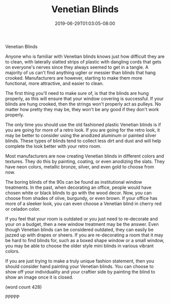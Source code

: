﻿---
title: "Venetian Blinds"
date: 2019-06-29T01:03:05-08:00
description: "Mini Blinds or Wood Shutters Tips for Web Success"
featured_image: "/images/Mini Blinds or Wood Shutters.jpg"
tags: ["Mini Blinds or Wood Shutters"]
---

Venetian Blinds

Anyone who is familiar with Venetian blinds knows just
how difficult they are to clean, with laterally slatted
strips of plastic with dangling cords that gets on
everyone's nerves since they always seemed to get in
a tangle.  A majority of us can't find anything uglier
or messier than blinds that hang crooked.  Manufacturers
are however, starting to make them more functional, more
attractive, and easier to clean.

The first thing you'll need to make sure of, is that the
blinds are hung properly, as this will ensure that your
window covering is successful.  If your blinds are hung
crooked, then the strings won't properly act as
pulleys.  No matter how pretty they may be, they won't
be any good if they don't work properly.

The only time you should use the old fashioned plastic
Venetian blinds is if you are going for more of a retro
look.  If you are going for the retro look, it may be
better to consider using the anodized aluminum or 
painted silver blinds.  These types of blinds tend to
collect less dirt and dust and will help complete the
look better with your retro room.

Most manufacturers are now creating Venetian blinds in
different colors and textures.  They do this by
painting, coating, or even anodizing the slats.  They
have neon colors, metallic bronze, silver, and even
gold to choose from now.  

The boring blinds of the 90s can be found as institutional
window treatments.  In the past, when decorating an
office, people would have chosen white or black 
blinds to go with the wood decor.  Now, you can 
choose from shades of olive, burgundy, or even brown.
If your office has more of a sleeker look, you can 
even choose a Venetian blind in cherry red or celadon
color.

If you feel that your room is outdated or you just
need to re-decorate and your on a budget, then a new
window treatment may be the answer.  Even though
Venetian blinds can be considered outdated, they
can easily be jazzed up with drapes or sheers.  If
you are re-decorating a room that it may be hard to
find blinds for, such as a boxed shape window or a 
small window, you may be able to choose the older
style mini blinds in various vibrant colors.

If you are just trying to make a truly unique fashion
statement, then you should consider hand painting
your Venetian blinds.  You can choose to show off
your individuality and your craftier side by painting
the blind to show an image once it is closed.

(word count 428)

PPPPP
